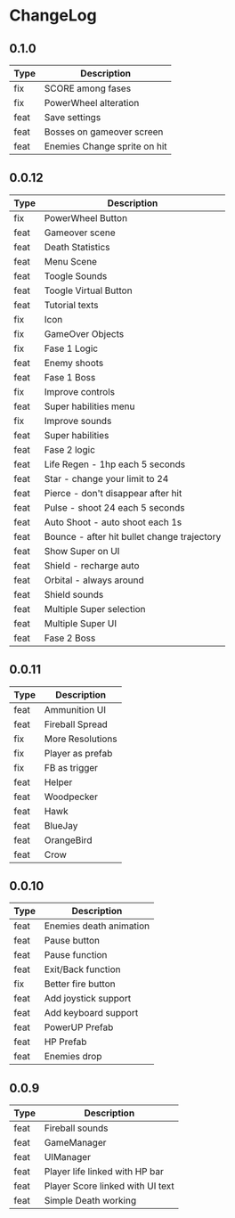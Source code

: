 # ChangeLog

## 0.1.0

| Type | Description |
| -- | -- |
| fix | SCORE among fases |
| fix | PowerWheel alteration |
| feat | Save settings |
| feat | Bosses on gameover screen |
| feat | Enemies Change sprite on hit |

## 0.0.12

| Type | Description |
| -- | -- |
| fix | PowerWheel Button |
| feat | Gameover scene |
| feat | Death Statistics |
| feat | Menu Scene |
| feat | Toogle Sounds |
| feat | Toogle Virtual Button |
| feat | Tutorial texts |
| fix | Icon |
| fix | GameOver Objects |
| fix | Fase 1 Logic |
| feat | Enemy shoots |
| feat | Fase 1 Boss |
| fix | Improve controls |
| feat | Super habilities menu |
| fix | Improve sounds |
| feat | Super habilities |
| feat | Fase 2 logic |
| feat | Life Regen - 1hp each 5 seconds |
| feat | Star - change your limit to 24 |
| feat | Pierce - don't disappear after hit |
| feat | Pulse - shoot 24 each 5 seconds |
| feat | Auto Shoot - auto shoot each 1s |
| feat | Bounce - after hit bullet change trajectory |
| feat | Show Super on UI |
| feat | Shield - recharge auto |
| feat | Orbital - always around |
| feat | Shield sounds |
| feat | Multiple Super selection |
| feat | Multiple Super UI |
| feat | Fase 2 Boss |

## 0.0.11

| Type | Description |
| -- | -- |
| feat | Ammunition UI |
| feat | Fireball Spread |
| fix | More Resolutions |
| fix | Player as prefab |
| fix | FB as trigger |
| feat | Helper |
| feat | Woodpecker |
| feat | Hawk |
| feat | BlueJay |
| feat | OrangeBird |
| feat | Crow |

## 0.0.10

| Type | Description |
| -- | -- |
| feat | Enemies death animation |
| feat | Pause button |
| feat | Pause function |
| feat | Exit/Back function |
| fix | Better fire button |
| feat | Add joystick support |
| feat | Add keyboard support |
| feat | PowerUP Prefab |
| feat | HP Prefab |
| feat | Enemies drop |
<!-- CHANGELOG SPLIT MARKER -->
## 0.0.9

| Type | Description |
| -- | -- |
| feat | Fireball sounds |
| feat | GameManager |
| feat | UIManager |
| feat | Player life linked with HP bar |
| feat | Player Score linked with UI text |
| feat | Simple Death working  |

<!-- CHANGELOG SPLIT MARKER -->